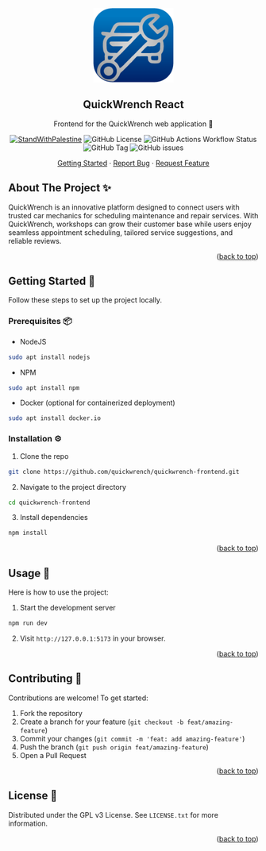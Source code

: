 <a id="readme-top"></a>

<div align="center">
  <a href="https://github.com/quickwrench/quickwrench-frontend">
    <img src="assets/logo.png" alt="Logo" height="150">
  </a>
  <h2 align="center">QuickWrench React</h2>
  <p align="center">
    Frontend for the QuickWrench web application 🎨
    <p align="center">
      <a href="https://techforpalestine.org/learn-more"><img alt="StandWithPalestine" src="https://raw.githubusercontent.com/Safouene1/support-palestine-banner/master/StandWithPalestine.svg"></a>
      <img alt="GitHub License" src="https://img.shields.io/github/license/quickwrench/quickwrench-frontend">
      <img alt="GitHub Actions Workflow Status" src="https://img.shields.io/github/actions/workflow/status/quickwrench/quickwrench-frontend/release.yml">
      <img alt="GitHub Tag" src="https://img.shields.io/github/v/tag/quickwrench/quickwrench-frontend">
      <img alt="GitHub issues" src="https://img.shields.io/github/issues/quickwrench/quickwrench-frontend">
    </p>
    <a href="#getting-started">Getting Started</a>
    ·
    <a href="https://github.com/quickwrench/quickwrench-frontend/issues">Report Bug</a>
    ·
    <a href="https://github.com/quickwrench/quickwrench-frontend/issues">Request Feature</a>

  </p>
</div>

## About The Project ✨

QuickWrench is an innovative platform designed to connect users with trusted car mechanics for scheduling maintenance and repair services. With QuickWrench, workshops can grow their customer base while users enjoy seamless appointment scheduling, tailored service suggestions, and reliable reviews.

<p align="right">(<a href="#readme-top">back to top</a>)</p>

<a id="getting-started"></a>

## Getting Started 🚀

Follow these steps to set up the project locally.

### Prerequisites 📦

- NodeJS

```sh
sudo apt install nodejs
```

- NPM

```sh
sudo apt install npm
```

- Docker (optional for containerized deployment)

```sh
sudo apt install docker.io
```

### Installation ⚙️

1. Clone the repo

```sh
git clone https://github.com/quickwrench/quickwrench-frontend.git
```

2. Navigate to the project directory

```sh
cd quickwrench-frontend
```

3. Install dependencies

```sh
npm install
```

<p align="right">(<a href="#readme-top">back to top</a>)</p>

## Usage 🔧

Here is how to use the project:

1. Start the development server

```sh
npm run dev
```

2. Visit `http://127.0.0.1:5173` in your browser.

<p align="right">(<a href="#readme-top">back to top</a>)</p>

## Contributing 👥

Contributions are welcome! To get started:

1. Fork the repository
2. Create a branch for your feature (`git checkout -b feat/amazing-feature`)
3. Commit your changes (`git commit -m 'feat: add amazing-feature'`)
4. Push the branch (`git push origin feat/amazing-feature`)
5. Open a Pull Request

<p align="right">(<a href="#readme-top">back to top</a>)</p>

## License 📜

Distributed under the GPL v3 License. See `LICENSE.txt` for more information.

<p align="right">(<a href="#readme-top">back to top</a>)</p>
